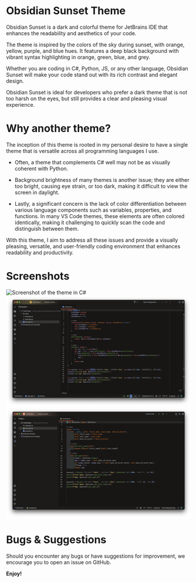 # Obsidian Sunset Theme

Obsidian Sunset is a dark and colorful theme for JetBrains IDE that enhances the readability and aesthetics of your code. 

The theme is inspired by the colors of the sky during sunset, with orange, yellow, purple, and blue hues. It features a deep black background with vibrant syntax highlighting in orange, green, blue, and grey. 

Whether you are coding in C#, Python, JS, or any other language, Obsidian Sunset will make your code stand out with its rich contrast and elegant design. 

Obsidian Sunset is ideal for developers who prefer a dark theme that is not too harsh on the eyes, but still provides a clear and pleasing visual experience.

# Why another theme?
The inception of this theme is rooted in my personal desire to have a single theme that is versatile across all programming languages I use. 

- Often, a theme that complements C# well may not be as visually coherent with Python. 

- Background brightness of many themes is another issue; they are either too bright, causing eye strain, or too dark, making it difficult to view the screen in daylight. 

- Lastly, a significant concern is the lack of color differentiation between various language components such as variables, properties, and functions. In many VS Code themes, these elements are often colored identically, making it challenging to quickly scan the code and distinguish between them.

With this theme, I aim to address all these issues and provide a visually pleasing, versatile, and user-friendly coding environment that enhances readability and productivity.

# Screenshots
![Screenshot of the theme in C#](images/csharp-example.png)
![Screenshot of the theme in TypeScript](images/ts-example.png)
![Screenshot of the theme in Python](images/python-example.png)

# Bugs & Suggestions
Should you encounter any bugs or have suggestions for improvement, we encourage you to open an issue on GitHub.

**Enjoy!**
